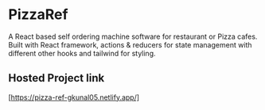 # PizzaRef

A React based self ordering machine software for restaurant or Pizza cafes.
Built with React framework, actions & reducers for state management with different other hooks and tailwind for styling.

## Hosted Project link
[https://pizza-ref-gkunal05.netlify.app/]
